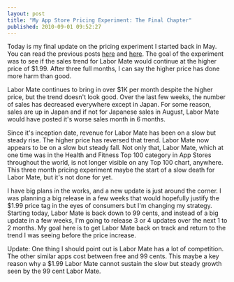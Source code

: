 ```yaml
---
layout: post
title: "My App Store Pricing Experiment: The Final Chapter"
published: 2010-09-01 09:52:27
---
```

Today is my final update on the pricing experiment I started back in May. You can read the previous posts [here](http://blog.whitepeaksoftware.com/2010/06/01/sales-are-down-but-revenue-is-up/) and [here](http://blog.whitepeaksoftware.com/2010/07/02/sale-numbers-are-in-an-update-on-my-app-store-pricing-experiment/). The goal of the experiment was to see if the sales trend for Labor Mate would continue at the higher price of $1.99. After three full months, I can say the higher price has done more harm than good.

Labor Mate continues to bring in over $1K per month despite the higher price, but the trend doesn't look good. Over the last few weeks, the number of sales has decreased everywhere except in Japan. For some reason, sales are up in Japan and if not for Japanese sales in August, Labor Mate would have posted it's worse sales month in 6 months.

Since it's inception date, revenue for Labor Mate has been on a slow but steady rise. The higher price has reversed that trend. Labor Mate now appears to be on a slow but steady fall. Not only that, Labor Mate, which at one time was in the Health and Fitness Top 100 category in App Stores throughout the world, is not longer visible on any Top 100 chart, anywhere. This three month pricing experiment maybe the start of a slow death for Labor Mate, but it's not done for yet.

I have big plans in the works, and a new update is just around the corner. I was planning a big release in a few weeks that would hopefully justify the $1.99 price tag in the eyes of consumers but I'm changing my strategy. Starting today, Labor Mate is back down to 99 cents, and instead of a big update in a few weeks, I'm going to release 3 or 4 updates over the next 1 to 2 months. My goal here is to get Labor Mate back on track and return to the trend I was seeing before the price increase.

Update: One thing I should point out is Labor Mate has a lot of competition. The other similar apps cost between free and 99 cents. This maybe a key reason why a $1.99 Labor Mate cannot sustain the slow but steady growth seen by the 99 cent Labor Mate.
